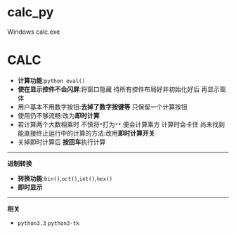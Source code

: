 # calc_py
Windows calc.exe

CALC
========

 - **计算功能**:`python eval()`
 - **使在显示控件不会闪屏**:将窗口隐藏 待所有控件布局好并初始化好后 再显示窗体
 - 用户基本不用数字按钮:**去掉了数字按键等** 只保留一个计算按钮
 - 使用仍不够流畅:改为**即时计算**
 - 若计算两个大数相乘时 不慎将`*`打为`**` 便会计算乘方 计算时会卡住 尚未找到能直接终止运行中的计算的方法:改用**即时计算开关**
 - 关掉即时计算后 **按回车**执行计算

---

**进制转换**

 - **转换功能**:`bin()`,`oct()`,`int()`,`hex()`
 - **即时显示**

---
**相关**

 - `python3.3` `python3-tk`
